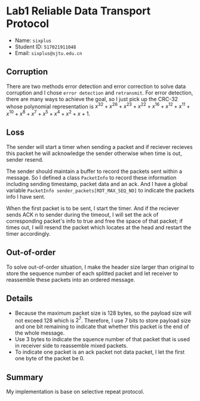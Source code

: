 # Lab1 Reliable Data Transport Protocol
- Name: `sixplus`
- Student ID: `517021911048`
- Email: `sixplus@sjtu.edu.cn`
## Corruption
There are two methods error detection and error correction to solve data corruption and I chose `error detection` and `retransmit`. For error detection, there are many ways to achieve the goal, so I just pick up the CRC-32 whose polynomial representation is $x^{32}+x^{26}+x^{23}+x^{22}+x^{16}+x^{12}+x^{11}+x^{10}+x^{8}+x^{7}+x^{5}+x^{4}+x^{2}+x+1$.

## Loss
The sender will start a timer when sending a packet and if reciever recieves this packet he will acknowledge the sender otherwise when time is out, sender resend.

The sender should maintain a buffer to record the packets sent within a message. So I defined a class `PacketInfo` to record these information including sending timestamp, packet data and an ack. And I have a global variable `PacketInfo sender_packets[RDT_MAX_SEQ_NO]` to indicate the packets info I have sent.

When the first packet is to be sent, I start the timer. And if the reciever sends ACK n to sender during the timeout, I will set the ack of corresponding packet's info to true and free the space of that packet; if times out, I will resend the packet which locates at the head and restart the timer accordingly.

## Out-of-order
To solve out-of-order situation, I make the header size larger than original to store the sequence number of each splitted packet and let receiver to reassemble these packets into an ordered message.

## Details
- Because the maximum packet size is 128 bytes, so the payload size will not exceed 128 which is $2^{7}$. Therefore, I use 7 bits to store payload size and one bit remaining to indicate that whether this packet is the end of the whole message.
- Use 3 bytes to indicate the squence number of that packet that is used in receiver side to reassemble mixed packets.
- To indicate one packet is an ack packet not data packet, I let the first one byte of the packet be 0.

## Summary
My implementation is base on selective repeat protocol.